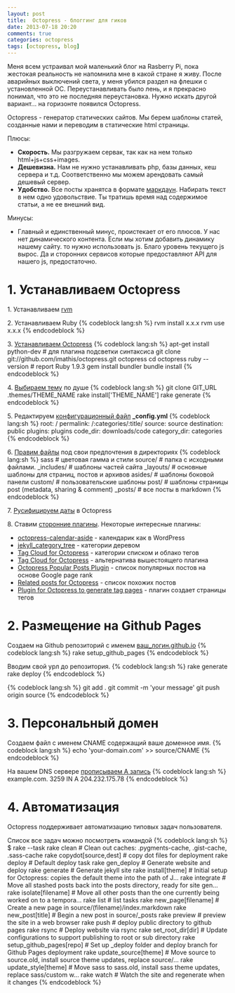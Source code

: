 ```yaml
---
layout: post
title:  Octopress - блоггинг для гиков
date: 2013-07-18 20:20
comments: true
categories: octopress
tags: [octopress, blog]
---
```

Меня всем устраивал мой маленький блог на Rasberry Pi, пока жестокая реальность не напомнила мне в какой стране я живу. После аварийных выключений света, у меня убился раздел на флешки с установленной ОС. Переустанавливать было лень, и я прекрасно понимал, что это не последняя переустановка. Нужно искать другой вариант... на горизонте появился Octopress.

<!-- more -->

Octopress - генератор статических сайтов. Мы берем шаблоны статей, созданные нами и переводим в статические html страницы.

Плюсы:

* **Скорость.** Мы разгружаем сервак, так как на нем только html+js+css+images. 
* **Дешевизна.** Нам не нужно устанавливать php, базы данных, кеш сервера и т.д. Соответственно мы можем арендовать самый дешевый сервер.
* **Удобство.** Все посты хранятса в формате [маркдаун](http://ru.wikipedia.org/wiki/Markdown). Набирать текст в нем одно удовольствие. Ты тратишь время над содержимое статьи, а не ее внешний вид.

Минусы:

* Главный и единственный минус, проистекает от его плюсов. У нас нет динамического контента. Если мы хотим добавить динамику нашему сайту. то нужно использовать js. Благо уровень текущего js вырос. Да и сторонних сервисов которые предоставляют API для нашего js, предостаточно.

# 1. Устанавливаем Octopress

1\. Устанавливаем [rvm](https://rvm.beginrescueend.com/rvm/install/)

2\. Устанавливаем Ruby
{% codeblock lang:sh %}
rvm install x.x.x
rvm use x.x.x
{% endcodeblock %}

3\. [Устанавливаем Octopress](http://octopress.org/docs/setup/)
{% codeblock lang:sh %}
apt-get install python-dev # для плагина подсветки синтаксиса
git clone git://github.com/imathis/octopress.git octopress
cd octopress 
ruby --version # report Ruby 1.9.3
gem install bundler
bundle install
{% endcodeblock %}

4\. [Выбираем тему](https://github.com/imathis/octopress/wiki/3rd-Party-Octopress-Themes) по душе
{% codeblock lang:sh %}
git clone GIT_URL .themes/THEME_NAME
rake install['THEME_NAME']
rake generate
{% endcodeblock %}

5\. Редактируем [конфигурационный файл](http://octopress.org/docs/configuring/) **_config.yml**
{% codeblock lang:sh %}
root: /
permalink: /:categories/:title/
source: source
destination: public
plugins: plugins
code_dir: downloads/code
category_dir: categories
{% endcodeblock %}

6\. [Правим файлы](http://octopress.org/docs/theme/template/) под свои предпочтения в директориях
{% codeblock lang:sh %}
sass 						# цветовая гамма и стили
source/ 					# папка с исходными файлами. 
		_includes/    		# шаблоны частей сайта
		_layouts/     		# основные шаблоны для страниц, постов и архивов
				asides/		# шаблоны боковой панели
				custom/		# пользовательские шаблоны
				post/		# шаблоны страницы post (metadata, sharing & comment)
		_posts/    			# все посты в markdown
{% endcodeblock %}


7\. [Русифицируем даты](http://maxmikheev.ru/blog/2012/07/13/russian-dates-in-octopress/) в Octopress 

8\. Ставим [сторонние плагины](https://github.com/imathis/octopress/wiki/3rd-party-plugins). Некоторые интересные плагины:

* [octopress-calendar-aside](https://github.com/neerajcse/octopress-calendar-aside) - календарик как в WordPress
* [jekyll_category_tree](https://github.com/matthiasbeyer/jekyll_category_tree) - категории деревом
* [Tag Cloud for Octopress](https://github.com/alswl/octopress-category-list) - категории списком и облако тегов
* [Tag Cloud for Octopress](https://github.com/tokkonopapa/octopress-tagcloud) - альтернатива вышестоящего плагина
* [Octopress Popular Posts Plugin](https://github.com/octopress-themes/popular-posts) - список популярных постов на основе Google page rank
* [Related posts for Octopress](https://github.com/jcftang/octopress-relatedposts) - список похожих постов
* [Plugin for Octopress to generate tag pages](https://github.com/robbyedwards/octopress-tag-pages) - плагин создает страницы тегов

# 2. Размещение на Github Pages
Создаем на Github репозиторий с именем [ваш_логин.github.io](http://octopress.org/docs/deploying/github/)
{% codeblock lang:sh %}
rake setup_github_pages
{% endcodeblock %}

Вводим свой урл до репозитория.
{% codeblock lang:sh %}
rake generate
rake deploy
{% endcodeblock %}

{% codeblock lang:sh %}
git add .
git commit -m 'your message'
git push origin source
{% endcodeblock %}

# 3. Персональный домен
Создаем файл с именем CNAME содержащий ваше доменное имя.
{% codeblock lang:sh %}
echo 'your-domain.com' >> source/CNAME
{% endcodeblock %}

На вашем DNS сервере [прописываем А запись](https://help.github.com/articles/setting-up-a-custom-domain-with-pages)
{% codeblock lang:sh %}
example.com.  3259    IN      A       204.232.175.78
{% endcodeblock %}

# 4. Автоматизация
Octopress поддерживает автоматизацию типовых задач пользователя.

Список все задач можно посмотреть командой
{% codeblock lang:sh %}
$ rake --task
rake clean                     # Clean out caches: .pygments-cache, .gist-cache, .sass-cache
rake copydot[source,dest]      # copy dot files for deployment
rake deploy                    # Default deploy task
rake gen_deploy                # Generate website and deploy
rake generate                  # Generate jekyll site
rake install[theme]            # Initial setup for Octopress: copies the default theme into the path of J...
rake integrate                 # Move all stashed posts back into the posts directory, ready for site gen...
rake isolate[filename]         # Move all other posts than the one currently being worked on to a tempora...
rake list                      # list tasks
rake new_page[filename]        # Create a new page in source/(filename)/index.markdown
rake new_post[title]           # Begin a new post in source/_posts
rake preview                   # preview the site in a web browser
rake push                      # deploy public directory to github pages
rake rsync                     # Deploy website via rsync
rake set_root_dir[dir]         # Update configurations to support publishing to root or sub directory
rake setup_github_pages[repo]  # Set up _deploy folder and deploy branch for Github Pages deployment
rake update_source[theme]      # Move source to source.old, install source theme updates, replace source/...
rake update_style[theme]       # Move sass to sass.old, install sass theme updates, replace sass/custom w...
rake watch                     # Watch the site and regenerate when it changes
{% endcodeblock %}



